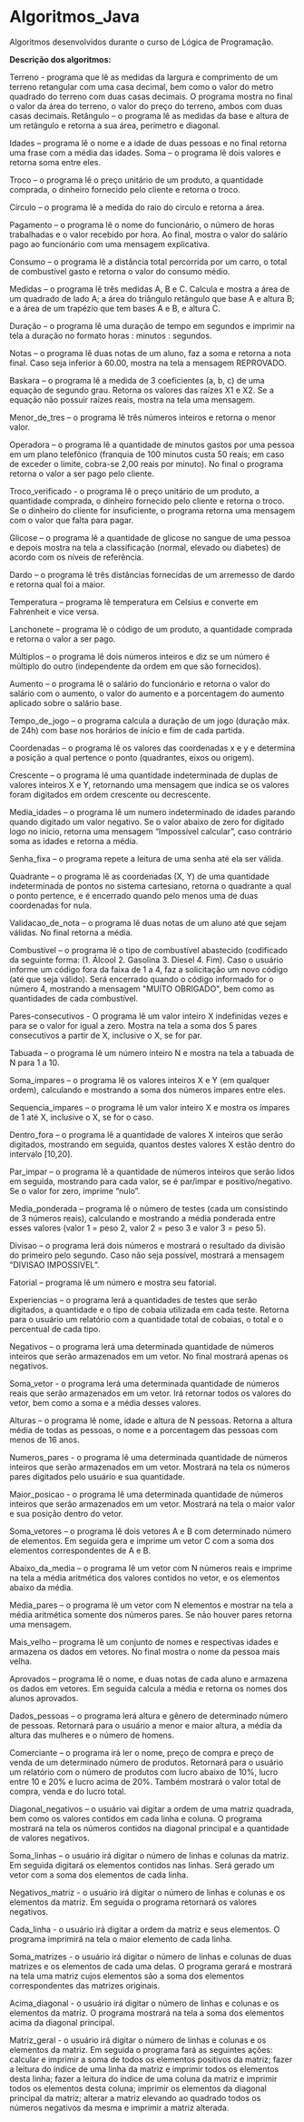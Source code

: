 # Algoritmos_Java
 Algoritmos desenvolvidos durante o curso de Lógica de Programação.

 **Descrição dos algoritmos:**

Terreno - programa que lê as medidas da largura e comprimento de um terreno retangular com uma casa decimal, bem como o valor do metro quadrado do terreno com duas casas decimais. O programa mostra no final o valor da área do terreno, o valor do preço do terreno, ambos com duas casas decimais.
Retângulo – o programa lê as medidas da base e altura de um retângulo e retorna a sua área, perímetro e diagonal.

Idades – programa lê o nome e a idade de duas pessoas e no final retorna uma frase com a média das idades.
Soma – o programa lê dois valores e retorna soma entre eles.

Troco – o programa lê o preço unitário de um produto, a quantidade comprada, o dinheiro fornecido pelo cliente e retorna o troco.

Círculo – o programa lê a medida do raio do circulo e retorna a área.

Pagamento – o programa lê o nome do funcionário, o número de horas trabalhadas e o valor recebido por hora. Ao final, mostra o valor do salário pago ao funcionário com uma mensagem explicativa.

Consumo – o programa lê a distância total percorrida por um carro, o total de combustível gasto e retorna o valor do consumo médio.

Medidas – o programa lê três medidas A, B e C. Calcula e mostra a área de um quadrado de lado A; a área do triângulo retângulo que base A e altura B; e a área de um trapézio que tem bases A e B, e altura C.

Duração – o programa lê uma duração de tempo em segundos e imprimir na tela a duração no formato horas : minutos : segundos.

Notas – o programa lê duas notas de um aluno, faz a soma e retorna a nota final. Caso seja inferior à 60.00, mostra na tela a mensagem REPROVADO.

Baskara – o programa lê a medida de 3 coeficientes (a, b, c) de uma equação de segundo grau. Retorna os valores das raízes X1 e X2. Se a equação não possuir raízes reais, mostra na tela uma mensagem.

Menor_de_tres – o programa lê três números inteiros e retorna o menor valor.

Operadora – o programa lê a quantidade de minutos gastos por uma pessoa em um plano telefônico (franquia de 100 minutos custa 50 reais; em caso de exceder o limite, cobra-se 2,00 reais por minuto). No final o programa retorna o valor a ser pago pelo cliente.

Troco_verificado - o programa lê o preço unitário de um produto, a quantidade comprada, o dinheiro fornecido pelo cliente e retorna o troco. Se o dinheiro do cliente for insuficiente, o programa retorna uma mensagem com o valor que falta para pagar.

Glicose – o programa lê a quantidade de glicose no sangue de uma pessoa e depois mostra na tela a classificação (normal, elevado ou diabetes) de acordo com os níveis de referência.

Dardo – o programa lê três distâncias fornecidas de um arremesso de dardo e retorna qual foi a maior.

Temperatura – programa lê temperatura em Celsius e converte em Fahrenheit e vice versa.

Lanchonete – programa lê o código de um produto, a quantidade comprada e retorna o valor a ser pago.

Múltiplos – o programa lê dois números inteiros e diz se um número é múltiplo do outro (independente da ordem em que são fornecidos).

Aumento – o programa lê o salário do funcionário e retorna o valor do salário com o aumento, o valor do aumento e a porcentagem do aumento aplicado sobre o salário base.

Tempo_de_jogo – o programa calcula a duração de um jogo (duração máx. de 24h) com base nos horários de início e fim de cada partida.

Coordenadas – o programa lê os valores das coordenadas x e y e determina a posição a qual pertence o ponto (quadrantes, eixos ou origem).

Crescente – o programa lê uma quantidade indeterminada de duplas de valores inteiros X e Y, retornando uma mensagem que indica se os valores foram digitados em ordem crescente ou decrescente.

Media_idades – o programa lê um numero indeterminado de idades parando quando digitado um valor negativo. Se o valor abaixo de zero for digitado logo no início, retorna uma mensagem “Impossível calcular”, caso contrário soma as idades e retorna a média.

Senha_fixa – o programa repete a leitura de uma senha até ela ser válida.

Quadrante – o programa lê as coordenadas (X, Y) de uma quantidade indeterminada de pontos no sistema cartesiano, retorna o quadrante a qual o ponto pertence, e é encerrado quando pelo menos uma de duas coordenadas for nula.

Validacao_de_nota – o programa lê duas notas de um aluno até que sejam válidas. No final retorna a média.

Combustível – o programa lê o tipo de combustível abastecido (codificado da seguinte forma: (1. Álcool 2. Gasolina 3. Diesel 4. Fim). Caso o usuário informe um código fora da faixa de 1 a 4, faz a solicitação um novo código (até que seja válido). Será encerrado quando o código informado for o número 4, mostrando a mensagem "MUITO OBRIGADO", bem como as quantidades de cada combustível.

Pares-consecutivos - O programa lê um valor inteiro X indefinidas vezes e para se o valor for igual a zero. Mostra na tela a soma dos 5 pares consecutivos a partir de X, inclusive o X, se for par.

Tabuada – o programa lê um número inteiro N e mostra na tela a tabuada de N para 1 a 10.

Soma_impares – o programa lê os valores inteiros X e Y (em qualquer ordem), calculando e mostrando a soma dos números impares entre eles.

Sequencia_impares – o programa lê um valor inteiro X e mostra os ímpares de 1 até X, inclusive o X, se for o caso.

Dentro_fora – o programa lê a quantidade de valores X inteiros que serão digitados, mostrando em seguida, quantos destes valores X estão dentro do intervalo [10,20].

Par_impar – o programa lê a quantidade de números inteiros que serão lidos em seguida, mostrando para cada valor, se é par/impar e positivo/negativo. Se o valor for zero, imprime “nulo”.

Media_ponderada – programa lê o número de testes (cada um consistindo de 3 números reais), calculando e mostrando a média ponderada entre esses valores (valor 1 = peso 2, valor 2 = peso 3 e valor 3 = peso 5).

Divisao – o programa lerá dois números e mostrará o resultado da divisão do primeiro pelo
segundo. Caso não seja possível, mostrará a mensagem “DIVISAO IMPOSSIVEL”.

Fatorial – programa lê um número e mostra seu fatorial.

Experiencias – o programa lerá a quantidades de testes que serão digitados, a quantidade e o tipo de cobaia utilizada em cada teste. Retorna para o usuário um relatório com a quantidade total de cobaias, o total e o percentual de cada tipo.

Negativos – o programa lerá uma determinada quantidade de números inteiros que serão armazenados em um vetor. No final mostrará apenas os negativos.

Soma_vetor - o programa lerá uma determinada quantidade de números reais que serão armazenados em um vetor.  Irá retornar todos os valores do vetor, bem como a soma e a média desses valores.

Alturas – o programa lê nome, idade e altura de N pessoas. Retorna a altura média de todas as pessoas, o nome e a porcentagem das pessoas com menos de 16 anos. 

Numeros_pares - o programa lê uma determinada quantidade de números inteiros que serão armazenados em um vetor. Mostrará na tela os números pares digitados pelo usuário e sua quantidade.

Maior_posicao - o programa lê uma determinada quantidade de números inteiros que serão armazenados em um vetor. Mostrará na tela o maior valor e sua posição dentro do vetor.

Soma_vetores – o programa lê dois vetores A e B com determinado número de elementos. Em seguida gera e imprime um vetor C com a soma dos elementos correspondentes de A e B.

Abaixo_da_media – o programa lê um vetor com N números reais e imprime na tela a média aritmética dos valores contidos no vetor, e os elementos abaixo da média.

Media_pares – o programa lê um vetor com N elementos e mostrar na tela a média aritmética somente dos números pares. Se não houver pares retorna uma mensagem. 

Mais_velho – programa lê um conjunto de nomes e respectivas idades e armazena os dados em vetores. No final mostra o nome da pessoa mais velha.

Aprovados – programa lê o nome, e duas notas de cada aluno e armazena os dados em vetores. Em seguida calcula a média e retorna os nomes dos alunos aprovados. 

Dados_pessoas – o programa lerá altura e gênero de determinado número de pessoas. Retornará para o usuário a menor e maior altura, a média da altura das mulheres e o número de homens.

Comerciante – o programa irá ler o nome, preço de compra e preço de venda de um determinado número de produtos. Retornará para o usuário um relatório com o número de produtos com lucro abaixo de 10%, lucro entre 10 e 20% e lucro acima de 20%. Também mostrará o valor total de compra, venda e do lucro total.

Diagonal_negativos – o usuário vai digitar a ordem de uma matriz quadrada, bem como os valores contidos em cada linha e coluna. O programa mostrará na tela os números contidos na diagonal principal e a quantidade de valores negativos.

Soma_linhas – o usuário irá digitar o número de linhas e colunas da matriz. Em seguida digitará os elementos contidos nas linhas. Será gerado um vetor com a soma dos elementos de cada linha. 

Negativos_matriz - o usuário irá digitar o número de linhas e colunas e os elementos da matriz. Em seguida o programa retornará os valores negativos.

Cada_linha - o usuário irá digitar a ordem da matriz e seus elementos. O programa imprimirá na tela o maior elemento de cada linha. 

Soma_matrizes - o usuário irá digitar o número de linhas e colunas de duas matrizes e os elementos de cada uma delas. O programa gerará e mostrará na tela uma matriz cujos elementos são a soma dos elementos correspondentes das matrizes originais.

Acima_diagonal - o usuário irá digitar o número de linhas e colunas e os elementos da matriz. O programa mostrará na tela a soma dos elementos acima da diagonal principal.

Matriz_geral - o usuário irá digitar o número de linhas e colunas e os elementos da matriz. Em seguida o programa fará as seguintes ações: calcular e imprimir a soma de todos os elementos positivos da matriz; fazer a leitura do índice de uma linha da matriz e imprimir todos os elementos desta linha; fazer a leitura do índice de uma coluna da matriz e imprimir todos os elementos desta coluna; imprimir os elementos da diagonal principal da matriz; alterar a matriz elevando ao quadrado todos os números negativos da mesma e imprimir a matriz alterada.